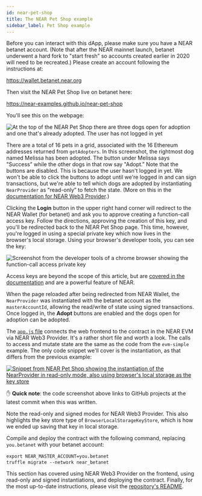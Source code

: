 ```yaml
---
id: near-pet-shop
title: The NEAR Pet Shop example
sidebar_label: Pet Shop example
---
```


Before you can interact with this dApp, please make sure you have a NEAR betanet account. (Note that after the NEAR mainnet launch, betanet underwent a hard fork to "start fresh” so accounts created earlier in 2020 will need to be recreated.) Please create an account following the instructions at:

<a href="http://wallet.betanet.near.org" target="_blank">https://wallet.betanet.near.org</a>

Then visit the NEAR Pet Shop live on betanet here:

<a href="https://near-examples.github.io/near-pet-shop" target="_blank">https://near-examples.github.io/near-pet-shop</a>

You'll see this on the webpage:

<img loading="lazy" src="/docs/assets/evm/pet-shop-1024x591.jpg" alt="At the top of the NEAR Pet Shop there are three dogs open for adoption and one that's already adopted. The user has not logged in yet" width="1024" height="591" srcset="/docs/assets/evm/pet-shop-1024x591.jpg 1024w, /docs/assets/evm/pet-shop-300x173.jpg 300w, /docs/assets/evm/pet-shop-768x443.jpg 768w, /docs/assets/evm/pet-shop-1536x887.jpg 1536w, /docs/assets/evm/pet-shop-2048x1182.jpg 2048w" sizes="(max-width: 1024px) 100vw, 1024px">

There are a total of 16 pets in a grid, associated with the 16 Ethereum addresses returned from `getAdopters`. In this screenshot, the rightmost dog named Melissa has been adopted. The button under Melissa says "Success” while the other dogs in that row say "Adopt.” Note that the buttons are disabled. This is because the user hasn't logged in yet. We won't be able to click the buttons to adopt until we're logged in and can sign transactions, but we're able to tell which dogs are adopted by instantiating `NearProvider` as "read-only” to fetch the state. (More on this in the [documentation for NEAR Web3 Provider](/docs/evm/near-web3-provider#instantiating-read-only).)

Clicking the **Login** button in the upper right hand corner will redirect to the NEAR Wallet (for betanet) and ask you to approve creating a function-call access key. Follow the directions, approving the creation of this key, and you'll be redirected back to the NEAR Pet Shop page. This time, however, you're logged in using a special private key which now lives in the browser's local storage. Using your browser's developer tools, you can see the key:

<img loading="lazy" src="/docs/assets/evm/dev-tools-improved.jpg" alt="Screenshot from the developer tools of a chrome browser showing the function-call access private key" width="2554" height="808" srcset="/docs/assets/evm/dev-tools-improved.jpg 2554w, /docs/assets/evm/dev-tools-improved-300x95.jpg 300w, /docs/assets/evm/dev-tools-improved-1024x324.jpg 1024w, /docs/assets/evm/dev-tools-improved-768x243.jpg 768w, /docs/assets/evm/dev-tools-improved-1536x486.jpg 1536w, /docs/assets/evm/dev-tools-improved-2048x648.jpg 2048w" sizes="(max-width: 2554px) 100vw, 2554px">

Access keys are beyond the scope of this article, but are [covered in the documentation](/docs/concepts/account#access-keys) and are a powerful feature of NEAR.

When the page reloaded after being redirected from NEAR Wallet, the `NearProvider` was instantiated with the betanet account as the `masterAccountId`, allowing the read/write of state using signed transactions. Once logged in, the **Adopt** buttons are enabled and the dogs open for adoption can be adopted.

The <a href="https://github.com/near-examples/near-pet-shop/blob/54beaf2fe8a8200d85a0b51f8df516f2eabe2573/src/js/app.js" target="_blank">`app.js` file</a> connects the web frontend to the contract in the NEAR EVM via NEAR Web3 Provider. It's a rather short file and worth a look. The calls to access and mutate state are the same as the code from the `evm-simple` example. The only code snippet we'll cover is the instantiation, as that differs from the previous example:

<a href="https://github.com/near-examples/near-pet-shop/blob/54beaf2fe8a8200d85a0b51f8df516f2eabe2573/src/js/app.js#L62-L75" target="_blank"><img loading="lazy" src="/docs/assets/evm/pet-shop-nearprovider-sma11er-1024x527.jpg" alt="Snippet from NEAR Pet Shop showing the instantiation of the NearProvider in read-only mode, also using browser's local storage as the key store" width="1024" height="527" srcset="/docs/assets/evm/pet-shop-nearprovider-sma11er-1024x527.jpg 1024w, /docs/assets/evm/pet-shop-nearprovider-sma11er-300x154.jpg 300w, /docs/assets/evm/pet-shop-nearprovider-sma11er-768x395.jpg 768w, /docs/assets/evm/pet-shop-nearprovider-sma11er.jpg 1071w" sizes="(max-width: 1024px) 100vw, 1024px"></a>

✋ **Quick note**: the code screenshot above links to GitHub projects at the latest commit when this was written.

Note the read-only and signed modes for NEAR Web3 Provider. This also highlights the key store type of `BrowserLocalStorageKeyStore`, which is how we ended up saving that key in local storage.

Compile and deploy the contract with the following command, replacing `you.betanet` with your betanet account:

    export NEAR_MASTER_ACCOUNT=you.betanet
    truffle migrate --network near_betanet

This section has covered using NEAR Web3 Provider on the frontend, using read-only and signed instantiations, and deploying the contract. Finally, for the most up-to-date instructions, please visit the <a href="https://github.com/near-examples/near-pet-shop" target="_blank">repository's README</a>.

